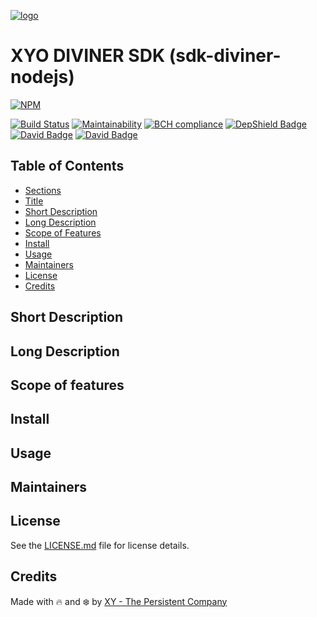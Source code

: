 [logo]: https://cdn.xy.company/img/brand/XYO_full_colored.png

[![logo]](https://xyo.network)


# XYO DIVINER SDK (sdk-diviner-nodejs)

[![NPM](https://nodei.co/npm/@xyo-network/sdk-diviner-nodejs.png)](https://nodei.co/npm/@xyo-network/sdk-diviner-nodejs/) 
 
[![Build Status](https://travis-ci.com/XYOracleNetwork/sdk-diviner-nodejs.svg?branch=develop)](https://travis-ci.com/XYOracleNetwork/sdk-diviner-nodejs)
[![Maintainability](https://api.codeclimate.com/v1/badges/f3dd4f4d35e1bd9eeabc/maintainability)](https://codeclimate.com/github/XYOracleNetwork/sdk-diviner-nodejs/maintainability)
[![BCH compliance](https://bettercodehub.com/edge/badge/XYOracleNetwork/sdk-diviner-nodejs?branch=master)](https://bettercodehub.com/results/XYOracleNetwork/sdk-diviner-nodejs)
[![DepShield Badge](https://depshield.sonatype.org/badges/XYOracleNetwork/sdk-diviner-nodejs/depshield.svg)](https://depshield.github.io)
[![David Badge](https://david-dm.org/xyoraclenetwork/sdk-diviner-nodejs/status.svg)](https://david-dm.org/xyoraclenetwork/sdk-diviner-nodejs)
[![David Badge](https://david-dm.org/xyoraclenetwork/sdk-diviner-nodejs/dev-status.svg)](https://david-dm.org/xyoraclenetwork/sdk-diviner-nodejs)

## Table of Contents

-   [Sections](#sections)
-   [Title](#Simple-Consensus-Smart-Contract-Dapp-Library)
-   [Short Description](#short-description)
-   [Long Description](#long-description)
-   [Scope of Features](#scope-of-features)
-   [Install](#install)
-   [Usage](#usage)
-   [Maintainers](#maintainers)
-   [License](#license)
-   [Credits](#credits)

## Short Description

## Long Description

## Scope of features

## Install

## Usage

## Maintainers

## License

See the [LICENSE.md](LICENSE) file for license details.

## Credits

Made with 🔥 and ❄️ by [XY - The Persistent Company](https://www.xy.company)
